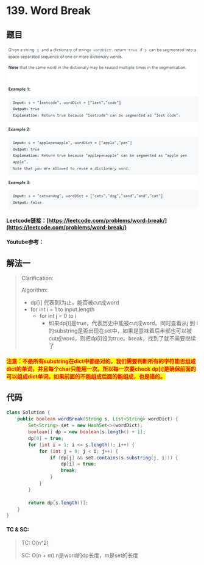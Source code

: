 # 139. Word Break



## 题目

![](<../../.gitbook/assets/image (74) (1).png>)

#### Leetcode链接：[https://leetcode.com/problems/word-break/](https://leetcode.com/problems/word-break/)

#### Youtube参考：

## 解法一

> Clarification:&#x20;
>
> Algorithm:&#x20;
>
> * dp\[i] 代表到i为止，能否被cut成word
> * for int i = 1 to input.length
>   * for int j = 0 to i
>     * 如果dp\[i]是true，代表历史中能被cut成word。同时查看从j 到 i 的substring是否出现在set中，如果是意味着后半部也可以被cut成word，则把dp\[i]设为true。break，找到了就不需要继续了

#### <mark style="color:red;">注意：不是所有substring在dict中都是对的，我们需要判断所有的字符能否组成dict的单词，并且每个char只能用一次。所以每一次要check dp\[i]是确保前面的可以组成dict单词。如果前面的不能组成后面的能组成，也是错的。</mark>

## 代码

```java
class Solution {
    public boolean wordBreak(String s, List<String> wordDict) {
        Set<String> set = new HashSet<>(wordDict);
        boolean[] dp = new boolean[s.length() + 1];
        dp[0] = true;
        for (int i = 1; i <= s.length(); i++) {
            for (int j = 0; j < i; j++) {
                if (dp[j] && set.contains(s.substring(j, i))) {
                    dp[i] = true;
                    break;
                }
            }
        }
        
        return dp[s.length()];
    }
}
```

#### TC & SC:&#x20;

> TC: O(n^2)
>
> SC: O(n + m) n是word的dp长度，m是set的长度
